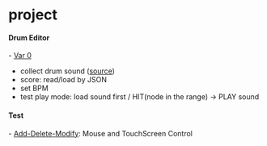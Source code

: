 # project
<h4>Drum Editor</h4>
- <a href="http://jennyhyc.github.io/project/DrumEditor/var0.html">Var 0</a>

  - collect drum sound (<a href="http://sampleswap.org/filebrowser-new.php?d=DRUMS+(FULL+KITS)%2F">source</a>)
  - score: read/load by JSON
  - set BPM
  - test play mode: load sound first / HIT(node in the range) → PLAY sound

<h4>Test</h4>
- <a href="http://jennyhyc.github.io/project/test/Add-Delete-Modify.html" target="_blank">Add-Delete-Modify</a>: 
  Mouse and TouchScreen Control
